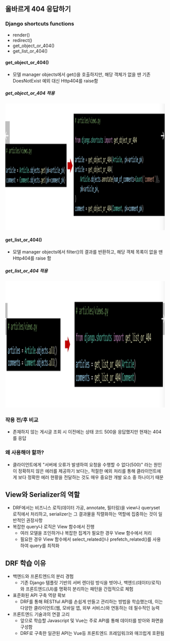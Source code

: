 ## 올바르게 404 응답하기
### Django shortcuts functions
- render()
- redirect()
- get_object_or_404()
- get_list_or_404()

#### get_object_or_404()
- 모델 manager objects에서 get()을 호출하지만, 해당 객체가 없을 땐 기존 DoesNotExist 예외 대신 Http404를 raise함

##### get_object_or_404 적용
<img src="images/image_11.png" width="600" height="400">

#### get_list_or_404()
- 모델 manager objects에서 filter()의 결과를 반환하고, 해당 객체 목록이 없을 땐 Http404를 raise 함

##### get_list_or_404 적용
<img src="images/image_12.png" width="600" height="400">

### 작용 전/후 비교
- 존재하지 않는 게시글 조회 시 이전에는 상태 코드 500을 응답했지만 현재는 404를 응답

### 왜 사용해야 할까?
- 클라이언트에게 "서버에 오류가 발생하여 요청을 수행할 수 없다(500)" 라는 원인이 정확하지 않은 에러를 제공하기 보다는, 적절한 예외 처리를 통해 클라이언트에게 보다 정확한 에러 현황을 전달하는 것도 매우 중요한 개발 요소 중 하나이기 때문

## View와 Serializer의 역할
- DRF에서는 비즈니스 로직(데이터 가공, annotate, 필터링)을 view나 queryset 로직에서 처리하고, serializer는 그 결과물을 직렬화하는 역할에 집중하는 것이 일반적인 권장사항
- 복잡한 query나 로직은 View 함수에서 진행
  - 여러 모델을 조인하거나 복잡한 집계가 필요한 경우 View 함수에서 처리
  - 필요한 경우 View 함수에서 select_related()나 prefetch_related()를 사용하여 query를 최적화

## DRF 학습 이유
- 백엔드와 프론트엔드의 분리 경험
  - 기존 Django 템플릿 기반의 서버 렌더링 방식을 벗어나, 백엔드(데이터/로직)와 프론트엔드(UI)를 명확히 분리하는 패턴을 간접적으로 체험
- 표준화된 API 구축 역량 확보
  - DRF를 통해 RESTful API를 손쉽게 만들고 관리하는 방법을 학습했는데, 이는 다양한 클라이언트(웹, 모바일 앱, 외부 서비스)와 연동하는 데 필수적인 능력
- 프론트엔드 기술과의 연결 고리
  - 앞으로 학습할 Javascript 및 Vue는 주로 API를 통해 데이터를 받아와 화면을 구성함
  - DRF로 구축한 일관된 API는 Vue등 프론트엔드 프레임워크와 매끄럽게 호환됨